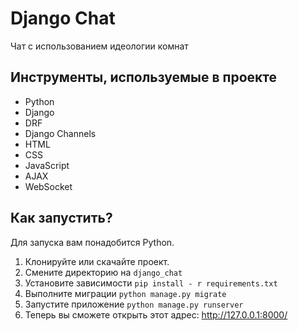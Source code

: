 # Django Chat
Чат с использованием идеологии комнат

## Инструменты, используемые в проекте
- Python
- Django
- DRF
- Django Channels
- HTML
- CSS
- JavaScript
- AJAX
- WebSocket

## Как запустить?
Для запуска вам понадобится Python.
1. Клонируйте или скачайте проект.
2. Смените директорию на `django_chat`
3. Установите зависимости `pip install - r requirements.txt`
4. Выполните миграции `python manage.py migrate`
5. Запустите приложение `python manage.py runserver`
6. Теперь вы сможете открыть этот адрес: http://127.0.0.1:8000/

